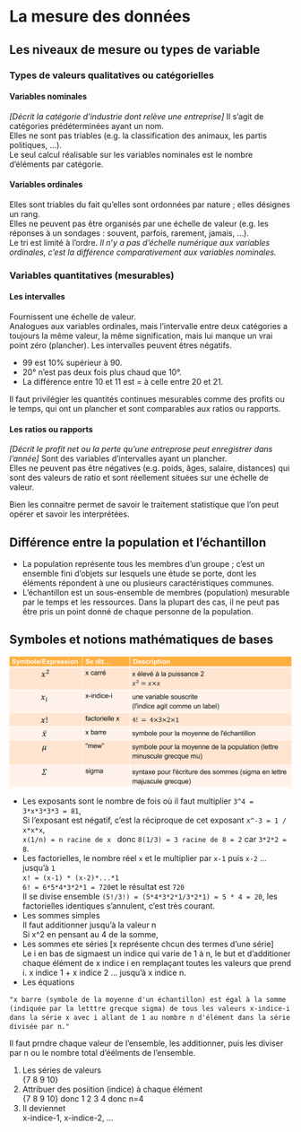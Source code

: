 # **La mesure des données**
## **Les niveaux de mesure ou types de variable**
### Types de valeurs qualitatives ou catégorielles
#### **Variables nominales**
_[Décrit la catégorie d’industrie dont relève une entreprise]_
Il s’agit de catégories prédéterminées ayant un nom.  
Elles ne sont pas triables (e.g. la classification des animaux, les partis politiques, …).  
Le seul calcul réalisable sur les variables nominales est le nombre d’éléments par catégorie.
#### **Variables ordinales**
Elles sont triables du fait qu’elles sont ordonnées par nature ; elles désignes un rang.  
Elles ne peuvent pas être organisés par une échelle de valeur (e.g. les réponses à un sondages : souvent, parfois, rarement, jamais, …).  
Le tri est limité à l’ordre.
_Il n’y a pas d’échelle numérique aux variables ordinales, c’est la différence comparativement aux variables nominales._
### **Variables quantitatives (mesurables)**
#### **Les intervalles**
Fournissent une échelle de valeur.  
Analogues aux variables ordinales, mais l’intervalle entre deux catégories a toujours la même valeur, la même signification, mais lui manque un vrai point zéro (plancher). Les intervalles peuvent êtres négatifs.  
- 99 est 10% supérieur à 90.
- 20° n’est pas deux fois plus chaud que 10°.
- La différence entre 10 et 11 est = à celle entre 20 et 21.

Il faut privilégier les quantités continues mesurables comme des profits ou le temps, qui ont un plancher et sont comparables aux ratios ou rapports.
#### **Les ratios ou rapports**
_[Décrit le profit net ou la perte qu’une entreprose peut enregistrer dans l’année]_
Sont des variables d’intervalles ayant un plancher.  
Elles ne peuvent pas être négatives (e.g. poids, âges, salaire, distances) qui sont des valeurs de ratio et sont réellement situées sur une échelle de valeur.

Bien les connaitre permet de savoir le traitement statistique que l’on peut opérer et savoir les interprétées.
## **Différence entre la population et l’échantillon**
* La population représente tous les membres d’un groupe ; c’est un ensemble fini d’objets sur lesquels une étude se porte, dont les éléments répondent à une ou plusieurs caractéristiques communes.
* L’échantillon est un sous-ensemble de membres (population) mesurable par le temps et les ressources. Dans la plupart des cas, il ne peut pas être pris un point donné de chaque personne de la population.
## **Symboles et notions mathématiques de bases**
![Symboles](../../assets/symboles.png)  
* Les exposants sont le nombre de fois où il faut multiplier `3^4 = 3*x*3*3*3 = 81`,  
  Si l’exposant est négatif, c’est la réciproque de cet exposant `x^-3 = 1 / x*x*x`,  
  `x(1/n) = n racine de x ` donc `8(1/3) = 3 racine de 8 = 2` car `3*2*2 = 8`.
* Les factorielles, le nombre réel `x` et le multiplier par `x-1` puis `x-2` … jusqu’à `1`  
  `x! = (x-1) * (x-2)*...*1`  
  `6! = 6*5*4*3*2*1 = 720`et le résultat est `720`  
  Il se divise ensemble `(5!/3!) = (5*4*3*2*1/3*2*1) = 5 * 4 = 20`, les factorielles identiques s’annulent, c’est très courant.
* Les sommes simples  
  Il faut additionner jusqu’à la valeur n  
  Si x^2 en pensant au 4 de la somme, 
* Les sommes ete séries [x représente chcun des termes d’une série]  
  Le i en bas de sigmaest un indice qui varie de 1 à n, le but et d’additioner chaque élément de x indice i en remplaçant toutes les valeurs que prend i. x indice 1 + x indice 2 … jusqu’à x indice n.
* Les équations  
```
"x barre (symbole de la moyenne d'un échantillon) est égal à la somme (indiquée par la letttre grecque sigma) de tous les valeurs x-indice-i dans la série x avec i allant de 1 au nombre n d'élément dans la série divisée par n."
```
Il faut prndre chaque valeur de l’ensemble, les additionner, puis les diviser par n ou le nombre total d’éélments de l’ensemble.
1. Les séries de valeurs  
   {7 8 9 10}
2. Attribuer des posiition (indice) à chaque élément  
    {7 8 9 10} donc 1 2 3 4 donc n=4
3. Il deviennet  
   x-indice-1, x-indice-2, …
